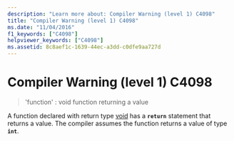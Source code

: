 ```yaml
---
description: "Learn more about: Compiler Warning (level 1) C4098"
title: "Compiler Warning (level 1) C4098"
ms.date: "11/04/2016"
f1_keywords: ["C4098"]
helpviewer_keywords: ["C4098"]
ms.assetid: 8c8aef1c-1639-44ec-a3dd-c0dfe9aa727d
---
```

# Compiler Warning (level 1) C4098

> 'function' : void function returning a value

A function declared with return type [void](../../cpp/void-cpp.md) has a **`return`** statement that returns a value. The compiler assumes the function returns a value of type **`int`**.

